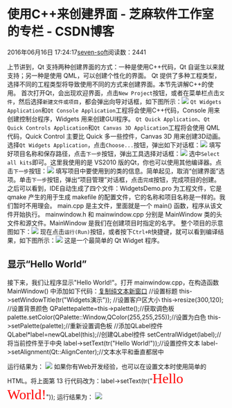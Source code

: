
# 使用C++来创建界面 -  芝麻软件工作室的专栏 - CSDN博客


2016年06月16日 17:24:17[seven-soft](https://me.csdn.net/softn)阅读数：2441


上节讲到，Qt 支持两种创建界面的方式：一种是使用C++代码，Qt 自诞生以来就支持；另一种是使用 QML，可以创建个性化的界面。
Qt 提供了多种工程类型，选择不同的工程类型将导致使用不同的方式来创建界面。本节先讲解C++的使用。
首次打开Qt，会出现欢迎界面，点击`New
 Project`按钮，或者在菜单栏点击`文件`，然后选择`新建文件或项目`，都会弹出向导对话框，如下图所示：![](http://c.biancheng.net/cpp/uploads/allimg/151207/1-15120FQ94D22.png)
`Qt Widgets Application`和`Qt
 Console Application`工程将会使用C++代码，Console 用来创建控制台程序，Widgets 用来创建GUI程序。
`Qt Quick Application`、`Qt
 Quick Controls Application`和`Qt
 Canvas 3D Application`工程将会使用 QML 代码，Quick Control 主要比 Quick 多一些控件，Canvas 3D 用来创建3D动画。
选择`Qt
 Widgets Application`，点击`Choose...`按钮，弹出如下对话框：![](http://c.biancheng.net/cpp/uploads/allimg/151207/1-15120FRQ3209.png)
填写好项目名称和保存路径，点击`下一步`按钮，弹出工具选择对话框：![](http://c.biancheng.net/cpp/uploads/allimg/151207/1-15120FS0424T.png)
选中`Select
 all kits`即可。这里我使用的是 VS2010 版的Qt，你也可以使用其他编译器。点击`下一步`按钮：![](http://c.biancheng.net/cpp/uploads/allimg/151207/1-15120FS354563.png)
填写项目中要使用到的类的信息。简单起见，取消“创建界面”选项。单击`下一步`按钮，弹出“项目管理”对话框，点击`完成`按钮，完成项目的创建。
之后可以看到，IDE自动生成了四个文件：WidgetsDemo.pro 为工程文件，它是 qmake 产生的用于生成 makefile 的配置文件，它的名称和项目名称是一样的。我们暂时不用理会。
main.cpp 是主文件，里面就是一个 main() 函数，程序从该文件开始执行。
mainwindow.h 和 mainwindow.cpp 分别是 MainWindow 类的头文件和源文件。MainWindow 是我们在创建项目时指定的名字。
整个项目的示意图如下：![](http://c.biancheng.net/cpp/uploads/allimg/151207/1-15120G43116428.png)
现在点击`运行(Run)`按钮，或者按下`Ctrl+R`快捷键，就可以看到编译结果，如下图所示：![](http://c.biancheng.net/cpp/uploads/allimg/151207/1-15120G43412M0.png)
这是一个最简单的 Qt Widget 程序。
## 显示“Hello World”
接下来，我们让程序显示"Hello World!"。打开 mainwindow.cpp，在构造函数 MainWindow() 中添加如下代码：[复制](http://c.biancheng.net/cpp/html/3055.html#)[纯文本](http://c.biancheng.net/cpp/html/3055.html#)[新窗口](http://c.biancheng.net/cpp/html/3055.html#)
//设置标题
this->setWindowTitle(tr("Widgets演示"));
//设置客户区大小
this->resize(300,120);
//设置背景颜色
QPalettepalette=this->palette();//获取调色板
palette.setColor(QPalette::Window,QColor(255,255,255));//设置为白色
this->setPalette(palette);//重新设置调色板
//添加QLabel控件
QLabel*label=newQLabel(this);//创建QLabel控件
setCentralWidget(label);//将当前控件至于中央
label->setText(tr("Hello World!"));//设置控件文本
label->setAlignment(Qt::AlignCenter);//文本水平和垂直都居中

运行结果为：
![](http://c.biancheng.net/cpp/uploads/allimg/151207/1-15120G509434b.png)
如果你有Web开发经验，也可以在设置文本时使用简单的HTML。将上面第 13 行代码改为：label->setText(tr("<font color='red' face='微软雅黑' size='6'>Hello World!</font>"));
运行结果为：
![](http://c.biancheng.net/cpp/uploads/allimg/151207/1-15120G51551N5.png)

